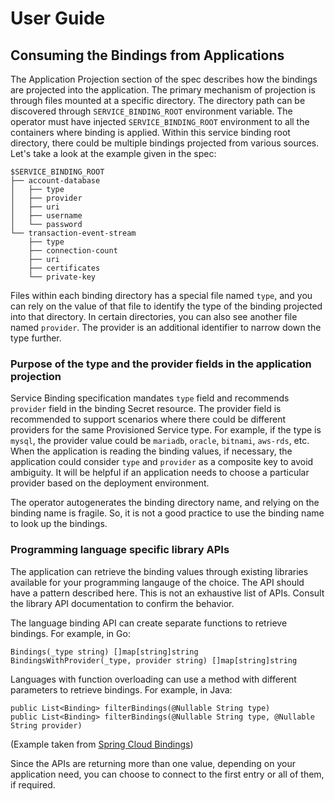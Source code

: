 # User Guide

## Consuming the Bindings from Applications

The Application Projection section of the spec describes how the bindings are projected into the application.  The primary mechanism of projection is through files mounted at a specific directory.  The directory path can be discovered through `SERVICE_BINDING_ROOT` environment variable.  The operator must have injected `SERVICE_BINDING_ROOT` environment to all the containers where binding is applied.  Within this service binding root directory, there could be multiple bindings projected from various sources.  Let's take a look at the example given in the spec:

```
$SERVICE_BINDING_ROOT
├── account-database
│   ├── type
│   ├── provider
│   ├── uri
│   ├── username
│   └── password
└── transaction-event-stream
    ├── type
    ├── connection-count
    ├── uri
    ├── certificates
    └── private-key
```

Files within each binding directory has a special file named `type`, and you can rely on the value of that file to identify the type of the binding projected into that directory.  In certain directories, you can also see another file named `provider`.  The provider is an additional identifier to narrow down the type further.

### Purpose of the type and the provider fields in the application projection

Service Binding specification mandates `type` field and recommends `provider` field in the binding Secret resource.  The provider field is recommended to support scenarios where there could be different providers for the same Provisioned Service type.  For example, if the type is `mysql`, the provider value could be `mariadb`, `oracle`, `bitnami`, `aws-rds`, etc.  When the application is reading the binding values, if necessary, the application could consider `type` and `provider` as a composite key to avoid ambiguity.  It will be helpful if an application needs to choose a particular provider based on the deployment environment.

The operator autogenerates the binding directory name, and relying on the binding name is fragile.  So, it is not a good practice to use the binding name to look up the bindings.

### Programming language specific library APIs

The application can retrieve the binding values through existing libraries available for your programming langauge of the choice.  The API should have a pattern described here.  This is not an exhaustive list of APIs.  Consult the library API documentation to confirm the behavior.

The language binding API can create separate functions to retrieve bindings. For example, in Go:

```
Bindings(_type string) []map[string]string
BindingsWithProvider(_type, provider string) []map[string]string
```

Languages with function overloading can use a method with different parameters to retrieve bindings. For example, in Java:

```
public List<Binding> filterBindings(@Nullable String type)
public List<Binding> filterBindings(@Nullable String type, @Nullable String provider)
```

(Example taken from [Spring Cloud Bindings](https://github.com/spring-cloud/spring-cloud-bindings))

Since the APIs are returning more than one value, depending on your application need, you can choose to connect to the first entry or all of them, if required.
